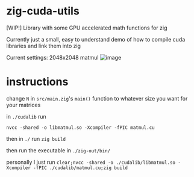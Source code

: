 # zig-cuda-utils
[WIP!] Library with some GPU accelerated math functions for zig

Currently just a small, easy to understand demo of how to compile cuda libraries and link them into zig


Current settings: 2048x2048 matmul
![image](https://github.com/user-attachments/assets/2df1c094-68f6-4b92-8de5-2669c3a400cb)



# instructions

change `N` in `src/main.zig`'s `main()` function to whatever size you want for your matrices

in `./cudalib` run

`nvcc -shared -o libmatmul.so -Xcompiler -fPIC matmul.cu`


then in `./` run
`zig build`

then run the executable in `./zig-out/bin/`


personally I just run `clear;nvcc -shared -o ./cudalib/libmatmul.so -Xcompiler -fPIC ./cudalib/matmul.cu;zig build
`

